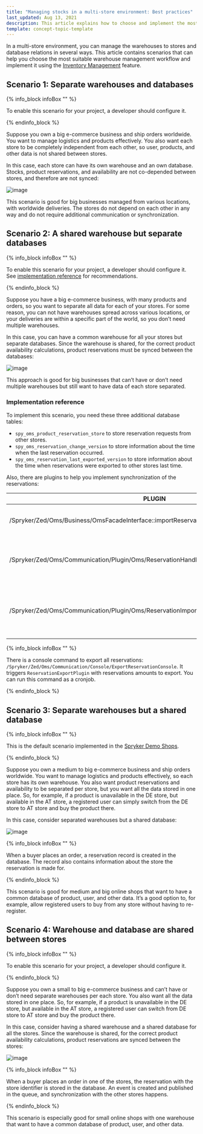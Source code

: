 ```yaml
---
title: "Managing stocks in a multi-store environment: Best practices"
last_updated: Aug 13, 2021
description: This article explains how to choose and implement the most suitable warehouse management workflow using the Inventory Management feature.
template: concept-topic-template
---
```


In a multi-store environment, you can manage the warehouses to stores and database relations in several ways. This article contains scenarios that can help you choose the most suitable warehouse management workflow and implement it using the [Inventory Management](/docs/scos/user/features/inventory-management-feature-overview.html) feature.

## Scenario 1: Separate warehouses and databases

{% info_block infoBox "" %}

To enable this scenario for your project, a developer should configure it.

{% endinfo_block %}

Suppose you own a big e-commerce business and ship orders worldwide. You want to manage logistics and products effectively. You also want each store to be completely independent from each other, so user, products, and other data is not shared between stores.

In this case, each store can have its own warehouse and an own database. Stocks, product reservations, and availability are not co-depended between stores, and therefore are not synced:

![image](https://confluence-connect.gliffy.net/embed/image/62d92512-6863-421f-bdc8-abcc9682c784.png?utm_medium=live&utm_source=custom)

This scenario is good for big businesses managed from various locations, with worldwide deliveries. The stores do not depend on each other in any way and do not require additional communication or synchronization.

## Scenario 2: A shared warehouse but separate databases

{% info_block infoBox "" %}

To enable this scenario for your project, a developer should configure it. See [implementation reference](#implementation-reference) for recommendations.

{% endinfo_block %}

Suppose you have a big e-commerce business, with many products and orders, so you want to separate all data for each of your stores. For some reason, you can not have warehouses spread across various locations, or your deliveries are within a specific part of the world, so you don’t need multiple warehouses.

In this case, you can have a common warehouse for all your stores but separate databases. Since the warehouse is shared, for the correct product availability calculations, product reservations must be synced between the databases:

![image](https://confluence-connect.gliffy.net/embed/image/728ee336-f3e0-4d03-b519-24bc15566360.png?utm_medium=live&utm_source=custom)

This approach is good for big businesses that can’t have or don’t need multiple warehouses but still want to have data of each store separated.

### Implementation reference

To implement this scenario, you need these three additional database tables:

* `spy_oms_product_reservation_store` to store reservation requests from other stores.
* `spy_oms_reservation_change_version` to store information about the time when the last reservation occurred.
* `spy_oms_reservation_last_exported_version` to store information about the time when reservations were exported to other stores last time.

Also, there are plugins to help you implement synchronization of the reservations:


| PLUGIN | DESCRIPTION |
| --- | --- |
|/Spryker/Zed/Oms/Business/OmsFacadeInterface::importReservation | You can use this plugin when reading export data from another store. The plugin stores reservation information to `spy_oms_product_reservation_store` table and updates all timestamps accordingly. |
| /Spryker/Zed/Oms/Communication/Plugin/Oms/ReservationHandler/ReservationVersionHandlerPlugin | The plugin is called when a customer makes an order, and a reservation is made. It stores reservation in the `spy_oms_reservation_change_version` database table. Register this plugin in `/Pyz/Zed/Oms/OmsDependencyProvider::getReservationHandlerPlugins` plugin stack. |
| /Spryker/Zed/Oms/Communication/Plugin/Oms/ReservationImport/ReservationExportPlugin | The plugin is called when a reservation export to another store is initiated. This plugin decides if the export should be accepted. We do not provide the delivery mechanism: you could do this with files or a queue. For example, when `ReservationExportPlugin` is called, you can write a file copy to another server and read it there. Same for queue: you could publish an event in the queue and then consume it on the other end. |

{% info_block infoBox "" %}

There is a console command to export all reservations: `/Spryker/Zed/Oms/Communication/Console/ExportReservationConsole`. It triggers `ReservationExportPlugin` with reservations amounts to export. You can run this command as a cronjob.

{% endinfo_block %}

## Scenario 3: Separate warehouses but a shared database

{% info_block infoBox "" %}

This is the default scenario implemented in the [Spryker Demo Shops](/docs/scos/user/intro-to-spryker/intro-to-spryker.html).

{% endinfo_block %}

Suppose you own a medium to big e-commerce business and ship orders worldwide. You want to manage logistics and products effectively, so each store has its own warehouse. You also want product reservations and availability to be separated per store, but you want all the data stored in one place. So, for example, if a product is unavailable in the DE store, but available in the AT store, a registered user can simply switch from the DE store to AT store and buy the product there.

In this case, consider separated warehouses but a shared database:

![image](https://confluence-connect.gliffy.net/embed/image/f02757ee-9f81-496b-8b71-5dbdb801afe8.png?utm_medium=live&utm_source=custom)

{% info_block infoBox "" %}

When a buyer places an order, a reservation record  is created in the database. The record also contains information about the store the reservation is made for.

{% endinfo_block %}

This scenario is good for medium and big online shops that want to have a common database of product, user, and other data. It’s a good option to, for example, allow registered users to buy from any store without having to re-register.

## Scenario 4: Warehouse and database are shared between stores

{% info_block infoBox "" %}

To enable this scenario for your project, a developer should configure it.

{% endinfo_block %}

Suppose you own a small to big e-commerce business and can’t have or don’t need separate warehouses per each store. You also want all the data stored in one place. So, for example, if a product is unavailable in the DE store, but available in the AT store, a registered user can switch from DE store to AT store and buy the product there.

In this case, consider having a shared warehouse and a shared database for all the stores. Since the warehouse is shared, for the correct product availability calculations, product reservations are synced between the stores:

![image](https://confluence-connect.gliffy.net/embed/image/2848116a-7530-407f-8cef-384bdd82b9ac.png?utm_medium=live&utm_source=custom)

{% info_block infoBox "" %}

When a buyer places an order in one of the stores, the reservation with the store identifier is stored in the database. An event is created and published in the queue, and synchronization with the other stores happens.

{% endinfo_block %}

This scenario is especially good for small online shops with one warehouse that want to have a common database of product, user, and other data.
